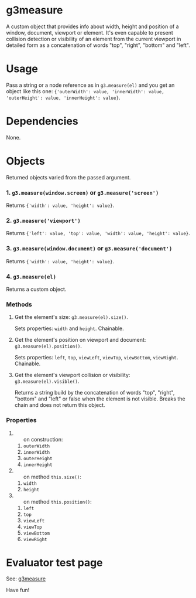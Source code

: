 g3measure
=========
A custom object that provides info about width, height and position of a window, document, viewport or element. It's even capable to present collision detection or visibility of an element from the current viewport in detailed form as a concatenation of words "top", "right", "bottom" and "left".

Usage
=====
<p>Pass a string or a node reference as in <code>g3.measure(el)</code> and you get an object like this one: <code>{'outerWidth': value, 'innerWidth': value, 'outerHeight': value, 'innerHeight': value}</code>.</p>

Dependencies
============
None.

Objects
=======
<p>Returned objects varied from the passed argument.</p>
<h3>1. <code>g3.measure(window.screen)</code> or <code>g3.measure('screen')</code></h3>
<p>Returns <code>{'width': value, 'height': value}</code>.</p>
<h3>2. <code>g3.measure('viewport')</code></h3>
<p>Returns <code>{'left': value, 'top': value, 'width': value, 'height': value}</code>.</p>
<h3>3. <code>g3.measure(window.document)</code> or <code>g3.measure('document')</code></h3>
<p>Returns <code>{'width': value, 'height': value}</code>.</p>
<h3>4. <code>g3.measure(el)</code></h3>
<p>Returns a custom object.</p>
<h3>Methods</h3>
<ol>
<li>Get the element's size: <code>g3.measure(el).size()</code>.
<p>Sets properties: <code>width</code> and <code>height</code>. Chainable.</p></li>
<li>Get the element's position on viewport and document: <code>g3.measure(el).position()</code>.
<p>Sets properties: <code>left</code>, <code>top</code>, <code>viewLeft</code>, <code>viewTop</code>, <code>viewBottom</code>, <code>viewRight</code>. Chainable.</p></li>
<li>Get the element's viewport collision or visibility: <code>g3.measure(el).visible()</code>.
<p>Returns a string build by the concatenation of words "top", "right", "bottom" and "left" or false when the element is not visible. Breaks the chain and does not return this object.</p></li>
</ol>
<h3>Properties</h3>
<ol>
<li><ol>on construction:
<li><code>outerWidth</code></li>
<li><code>innerWidth</code></li>
<li><code>outerHeight</code></li>
<li><code>innerHeight</code></li>
</ol>
</li>
<li>
<ol>on method <code>this.size()</code>:
<li><code>width</code></li>
<li><code>height</code></li>
</ol>
</li>
<li>
<ol>on method <code>this.position()</code>:
<li><code>left</code></li>
<li><code>top</code></li>
<li><code>viewLeft</code></li>
<li><code>viewTop</code></li>
<li><code>viewBottom</code></li>
<li><code>viewRight</code></li>
</ol>
</li>
</ol>

Evaluator test page
===================
See: <a href="http://centurianii.github.io/g3measure/">g3measure</a>

Have fun!
